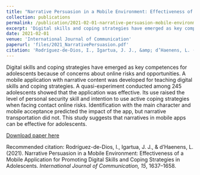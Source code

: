 ```yaml
---
title: "Narrative Persuasion in a Mobile Environment: Effectiveness of a Mobile Application for Promoting Digital Skills and Coping Strategies in Adolescents"
collection: publications
permalink: /publication/2021-02-01-narrative-persuasion-mobile-environment
excerpt: 'Digital skills and coping strategies have emerged as key competences for adolescents because of concerns about online risks and opportunities. A mobile application with narrative content was developed for teaching digital skills and coping strategies. A quasi-experiment conducted among 245 adolescents showed that the application was effective. Its use raised the level of personal security skill and intention to use active coping strategies when facing contact online risks. Identification with the main character and mobile acceptance predicted the impact of the app, but narrative transportation did not. This study suggests that narratives in mobile apps can be effective for adolescents.'
date: 2021-02-01
venue: 'International Journal of Communication'
paperurl: 'files/2021_NarrativePersuasion.pdf'
citation: 'Rodríguez-de-Dios, I., Igartua, J. J., &amp; d’Haenens, L. (2021). Narrative Persuasion in a Mobile Environment: Effectiveness of a Mobile Application for Promoting Digital Skills and Coping Strategies in Adolescents. <i>International Journal of Communication, 15</i>, 1637–1658.'
---
```

Digital skills and coping strategies have emerged as key competences for adolescents because of concerns about online risks and opportunities. A mobile application with narrative content was developed for teaching digital skills and coping strategies. A quasi-experiment conducted among 245 adolescents showed that the application was effective. Its use raised the level of personal security skill and intention to use active coping strategies when facing contact online risks. Identification with the main character and mobile acceptance predicted the impact of the app, but narrative transportation did not. This study suggests that narratives in mobile apps can be effective for adolescents.

[Download paper here](https://ijoc.org/index.php/ijoc/article/view/16134/3402)

Recommended citation: Rodríguez-de-Dios, I., Igartua, J. J., & d’Haenens, L. (2021). Narrative Persuasion in a Mobile Environment: Effectiveness of a Mobile Application for Promoting Digital Skills and Coping Strategies in Adolescents. <i>International Journal of Communication, 15</i>, 1637–1658.
